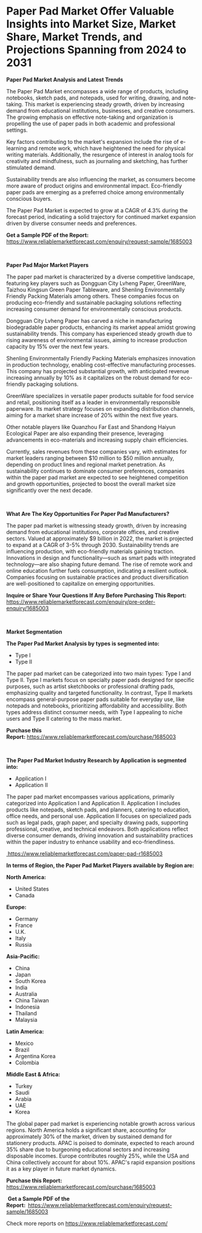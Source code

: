 <p><h1>Paper Pad Market Offer Valuable Insights into Market Size, Market Share, Market Trends, and Projections Spanning from 2024 to 2031</h1></p><p><strong>Paper Pad Market Analysis and Latest Trends</strong></p>
<p><p>The Paper Pad Market encompasses a wide range of products, including notebooks, sketch pads, and notepads, used for writing, drawing, and note-taking. This market is experiencing steady growth, driven by increasing demand from educational institutions, businesses, and creative consumers. The growing emphasis on effective note-taking and organization is propelling the use of paper pads in both academic and professional settings.</p><p>Key factors contributing to the market's expansion include the rise of e-learning and remote work, which have heightened the need for physical writing materials. Additionally, the resurgence of interest in analog tools for creativity and mindfulness, such as journaling and sketching, has further stimulated demand. </p><p>Sustainability trends are also influencing the market, as consumers become more aware of product origins and environmental impact. Eco-friendly paper pads are emerging as a preferred choice among environmentally conscious buyers. </p><p>The Paper Pad Market is expected to grow at a CAGR of 4.3% during the forecast period, indicating a solid trajectory for continued market expansion driven by diverse consumer needs and preferences.</p></p>
<p><strong>Get a Sample PDF of the Report:&nbsp;</strong> <a href="https://www.reliablemarketforecast.com/enquiry/request-sample/1685003?utm_campaign=1167&utm_medium=2&utm_source=Github&utm_content=ia&utm_term=30122024&utm_id=paper-pad">https://www.reliablemarketforecast.com/enquiry/request-sample/1685003</a></p>
<p>&nbsp;</p>
<p><strong>Paper Pad Major Market Players</strong></p>
<p><p>The paper pad market is characterized by a diverse competitive landscape, featuring key players such as Dongguan City Lvheng Paper, GreenWare, Taizhou Kingsun Green Paper Tableware, and Shenling Environmentally Friendly Packing Materials among others. These companies focus on producing eco-friendly and sustainable packaging solutions reflecting increasing consumer demand for environmentally conscious products.</p><p>Dongguan City Lvheng Paper has carved a niche in manufacturing biodegradable paper products, enhancing its market appeal amidst growing sustainability trends. This company has experienced steady growth due to rising awareness of environmental issues, aiming to increase production capacity by 15% over the next few years.</p><p>Shenling Environmentally Friendly Packing Materials emphasizes innovation in production technology, enabling cost-effective manufacturing processes. This company has projected substantial growth, with anticipated revenue increasing annually by 10% as it capitalizes on the robust demand for eco-friendly packaging solutions.</p><p>GreenWare specializes in versatile paper products suitable for food service and retail, positioning itself as a leader in environmentally responsible paperware. Its market strategy focuses on expanding distribution channels, aiming for a market share increase of 20% within the next five years.</p><p>Other notable players like Quanzhou Far East and Shandong Haiyun Ecological Paper are also expanding their presence, leveraging advancements in eco-materials and increasing supply chain efficiencies. </p><p>Currently, sales revenues from these companies vary, with estimates for market leaders ranging between $10 million to $50 million annually, depending on product lines and regional market penetration. As sustainability continues to dominate consumer preferences, companies within the paper pad market are expected to see heightened competition and growth opportunities, projected to boost the overall market size significantly over the next decade.</p></p>
<p>&nbsp;</p>
<p><strong>What Are The Key Opportunities For Paper Pad Manufacturers?</strong></p>
<p><p>The paper pad market is witnessing steady growth, driven by increasing demand from educational institutions, corporate offices, and creative sectors. Valued at approximately $9 billion in 2022, the market is projected to expand at a CAGR of 3-5% through 2030. Sustainability trends are influencing production, with eco-friendly materials gaining traction. Innovations in design and functionality—such as smart pads with integrated technology—are also shaping future demand. The rise of remote work and online education further fuels consumption, indicating a resilient outlook. Companies focusing on sustainable practices and product diversification are well-positioned to capitalize on emerging opportunities.</p></p>
<p><strong>Inquire or Share Your Questions If Any Before Purchasing This Report:</strong> <a href="https://www.reliablemarketforecast.com/enquiry/pre-order-enquiry/1685003?utm_campaign=1167&utm_medium=2&utm_source=Github&utm_content=ia&utm_term=30122024&utm_id=paper-pad">https://www.reliablemarketforecast.com/enquiry/pre-order-enquiry/1685003</a></p>
<p>&nbsp;</p>
<p><strong>Market Segmentation</strong></p>
<p><strong>The Paper Pad Market Analysis by types is segmented into:</strong></p>
<p><ul><li>Type I</li><li>Type II</li></ul></p>
<p><p>The paper pad market can be categorized into two main types: Type I and Type II. Type I markets focus on specialty paper pads designed for specific purposes, such as artist sketchbooks or professional drafting pads, emphasizing quality and targeted functionality. In contrast, Type II markets encompass general-purpose paper pads suitable for everyday use, like notepads and notebooks, prioritizing affordability and accessibility. Both types address distinct consumer needs, with Type I appealing to niche users and Type II catering to the mass market.</p></p>
<p><strong>Purchase this Report:&nbsp;</strong><a href="https://www.reliablemarketforecast.com/purchase/1685003?utm_campaign=1167&utm_medium=2&utm_source=Github&utm_content=ia&utm_term=30122024&utm_id=paper-pad">https://www.reliablemarketforecast.com/purchase/1685003</a></p>
<p>&nbsp;</p>
<p><strong>The Paper Pad Market Industry Research by Application is segmented into:</strong></p>
<p><ul><li>Application I</li><li>Application II</li></ul></p>
<p><p>The paper pad market encompasses various applications, primarily categorized into Application I and Application II. Application I includes products like notepads, sketch pads, and planners, catering to education, office needs, and personal use. Application II focuses on specialized pads such as legal pads, graph paper, and specialty drawing pads, supporting professional, creative, and technical endeavors. Both applications reflect diverse consumer demands, driving innovation and sustainability practices within the paper industry to enhance usability and eco-friendliness.</p></p>
<p><a href="https://www.reliablemarketforecast.com/paper-pad-r1685003?utm_campaign=1167&utm_medium=2&utm_source=Github&utm_content=ia&utm_term=30122024&utm_id=paper-pad">&nbsp;https://www.reliablemarketforecast.com/paper-pad-r1685003</a></p>
<p><strong>In terms of Region, the Paper Pad Market Players available by Region are:</strong></p>
<p>
    <p> <strong> North America: </strong>
        <ul>
            <li>United States</li>
            <li>Canada</li>
        </ul>
        </p> 
    <p> <strong> Europe: </strong>
        <ul>
            <li>Germany</li>
            <li>France</li>
            <li>U.K.</li>
            <li>Italy</li>
            <li>Russia</li>
        </ul>
        </p> 
    <p> <strong> Asia-Pacific: </strong>
        <ul>
            <li>China</li>
            <li>Japan</li>
            <li>South Korea</li>
            <li>India</li>
            <li>Australia</li>
            <li>China Taiwan</li>
            <li>Indonesia</li>
            <li>Thailand</li>
            <li>Malaysia</li>
        </ul>
        </p> 
    <p> <strong> Latin America: </strong>
        <ul>
            <li>Mexico</li>
            <li>Brazil</li>
            <li>Argentina Korea</li>
            <li>Colombia</li>
        </ul>
        </p> 
    <p> <strong> Middle East & Africa: </strong>
        <ul>
            <li>Turkey</li>
            <li>Saudi</li>
            <li>Arabia</li>
            <li>UAE</li>
            <li>Korea</li>
        </ul>
    </p>
    </p>
<p><p>The global paper pad market is experiencing notable growth across various regions. North America holds a significant share, accounting for approximately 30% of the market, driven by sustained demand for stationery products. APAC is poised to dominate, expected to reach around 35% share due to burgeoning educational sectors and increasing disposable incomes. Europe contributes roughly 25%, while the USA and China collectively account for about 10%. APAC's rapid expansion positions it as a key player in future market dynamics.</p></p>
<p><strong>Purchase this Report: </strong><a href="https://www.reliablemarketforecast.com/purchase/1685003?utm_campaign=1167&utm_medium=2&utm_source=Github&utm_content=ia&utm_term=30122024&utm_id=paper-pad">https://www.reliablemarketforecast.com/purchase/1685003</a></p>
<p>&nbsp;<strong>Get a Sample PDF of the Report:&nbsp;&nbsp;</strong><a href="https://www.reliablemarketforecast.com/enquiry/request-sample/1685003?utm_campaign=1167&utm_medium=2&utm_source=Github&utm_content=ia&utm_term=30122024&utm_id=paper-pad">https://www.reliablemarketforecast.com/enquiry/request-sample/1685003</a></p>
<p><strong></strong></p>
<p>Check more reports on <a href="https://www.reliablemarketforecast.com/?utm_campaign=1167&utm_medium=2&utm_source=Github&utm_content=ia&utm_term=30122024&utm_id=paper-pad">https://www.reliablemarketforecast.com/</a></p>